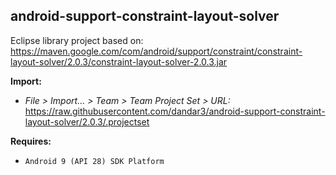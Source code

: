 ## android-support-constraint-layout-solver

Eclipse library project based on:<br/>
https://maven.google.com/com/android/support/constraint/constraint-layout-solver/2.0.3/constraint-layout-solver-2.0.3.jar

**Import:**
- _File > Import... > Team > Team Project Set > URL:_<br/>
  https://raw.githubusercontent.com/dandar3/android-support-constraint-layout-solver/2.0.3/.projectset

**Requires:**
- `Android 9 (API 28) SDK Platform`
